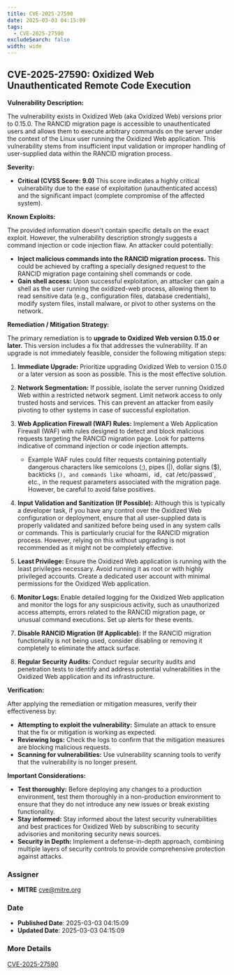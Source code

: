 ```yaml
---
title: CVE-2025-27590
date: 2025-03-03 04:15:09
tags:
  - CVE-2025-27590
excludeSearch: false
width: wide
---
```


## CVE-2025-27590: Oxidized Web Unauthenticated Remote Code Execution

**Vulnerability Description:**

The vulnerability exists in Oxidized Web (aka Oxidized Web) versions prior to 0.15.0. The RANCID migration page is accessible to unauthenticated users and allows them to execute arbitrary commands on the server under the context of the Linux user running the Oxidized Web application. This vulnerability stems from insufficient input validation or improper handling of user-supplied data within the RANCID migration process.

**Severity:**

*   **Critical (CVSS Score: 9.0)**  This score indicates a highly critical vulnerability due to the ease of exploitation (unauthenticated access) and the significant impact (complete compromise of the affected system).

**Known Exploits:**

The provided information doesn't contain specific details on the exact exploit. However, the vulnerability description strongly suggests a command injection or code injection flaw.  An attacker could potentially:

*   **Inject malicious commands into the RANCID migration process.** This could be achieved by crafting a specially designed request to the RANCID migration page containing shell commands or code.
*   **Gain shell access:** Upon successful exploitation, an attacker can gain a shell as the user running the oxidized-web process, allowing them to read sensitive data (e.g., configuration files, database credentials), modify system files, install malware, or pivot to other systems on the network.

**Remediation / Mitigation Strategy:**

The primary remediation is to **upgrade to Oxidized Web version 0.15.0 or later.**  This version includes a fix that addresses the vulnerability.  If an upgrade is not immediately feasible, consider the following mitigation steps:

1.  **Immediate Upgrade:**  Prioritize upgrading Oxidized Web to version 0.15.0 or a later version as soon as possible.  This is the most effective solution.

2.  **Network Segmentation:** If possible, isolate the server running Oxidized Web within a restricted network segment.  Limit network access to only trusted hosts and services. This can prevent an attacker from easily pivoting to other systems in case of successful exploitation.

3.  **Web Application Firewall (WAF) Rules:** Implement a Web Application Firewall (WAF) with rules designed to detect and block malicious requests targeting the RANCID migration page.  Look for patterns indicative of command injection or code injection attempts.
    *   Example WAF rules could filter requests containing potentially dangerous characters like semicolons (;), pipes (|), dollar signs ($), backticks (`), and commands like `whoami`, `id`, `cat /etc/passwd`, etc., in the request parameters associated with the migration page.  However, be careful to avoid false positives.

4.  **Input Validation and Sanitization (If Possible):**  Although this is typically a developer task, if you have any control over the Oxidized Web configuration or deployment, ensure that all user-supplied data is properly validated and sanitized before being used in any system calls or commands.  This is particularly crucial for the RANCID migration process. However, relying on this without upgrading is not recommended as it might not be completely effective.

5.  **Least Privilege:** Ensure the Oxidized Web application is running with the least privileges necessary. Avoid running it as root or with highly privileged accounts.  Create a dedicated user account with minimal permissions for the Oxidized Web application.

6.  **Monitor Logs:**  Enable detailed logging for the Oxidized Web application and monitor the logs for any suspicious activity, such as unauthorized access attempts, errors related to the RANCID migration page, or unusual command executions.  Set up alerts for these events.

7.  **Disable RANCID Migration (If Applicable):** If the RANCID migration functionality is not being used, consider disabling or removing it completely to eliminate the attack surface.

8.  **Regular Security Audits:** Conduct regular security audits and penetration tests to identify and address potential vulnerabilities in the Oxidized Web application and its infrastructure.

**Verification:**

After applying the remediation or mitigation measures, verify their effectiveness by:

*   **Attempting to exploit the vulnerability:**  Simulate an attack to ensure that the fix or mitigation is working as expected.
*   **Reviewing logs:**  Check the logs to confirm that the mitigation measures are blocking malicious requests.
*   **Scanning for vulnerabilities:**  Use vulnerability scanning tools to verify that the vulnerability is no longer present.

**Important Considerations:**

*   **Test thoroughly:**  Before deploying any changes to a production environment, test them thoroughly in a non-production environment to ensure that they do not introduce any new issues or break existing functionality.
*   **Stay informed:**  Stay informed about the latest security vulnerabilities and best practices for Oxidized Web by subscribing to security advisories and monitoring security news sources.
*   **Security in Depth:** Implement a defense-in-depth approach, combining multiple layers of security controls to provide comprehensive protection against attacks.

### Assigner
- **MITRE** <cve@mitre.org>

### Date
- **Published Date**: 2025-03-03 04:15:09
- **Updated Date**: 2025-03-03 04:15:09

### More Details
[CVE-2025-27590](https://www.cvedetails.com/cve/CVE-2025-27590)